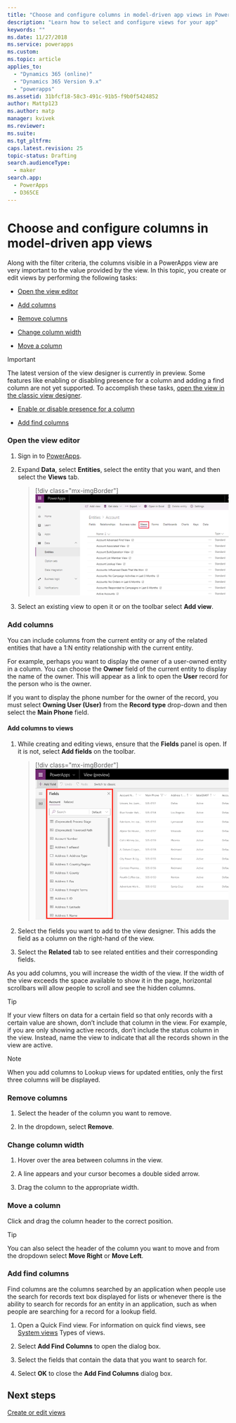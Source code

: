 ```yaml
---
title: "Choose and configure columns in model-driven app views in PowerApps | MicrosoftDocs"
description: "Learn how to select and configure views for your app"
keywords: ""
ms.date: 11/27/2018
ms.service: powerapps
ms.custom: 
ms.topic: article
applies_to: 
  - "Dynamics 365 (online)"
  - "Dynamics 365 Version 9.x"
  - "powerapps"
ms.assetid: 31bfcf18-58c3-491c-91b5-f9b0f5424852
author: Mattp123
ms.author: matp
manager: kvivek
ms.reviewer: 
ms.suite: 
ms.tgt_pltfrm: 
caps.latest.revision: 25
topic-status: Drafting
search.audienceType: 
  - maker
search.app: 
  - PowerApps
  - D365CE
---
```


# Choose and configure columns in model-driven app views

<a name="BKMK_ChooseAndConfigureColumns"></a>   

 Along with the filter criteria, the columns visible in a PowerApps view are very important to the value provided by the view. In this topic, you create or edit views by performing the following tasks:  

-   [Open the view editor](choose-and-configure-columns.md#open-the-view-editor)  
   
-   [Add columns](choose-and-configure-columns.md#BKMK_AddColumns)  
  
-   [Remove columns](choose-and-configure-columns.md#BKMK_RemoveColumns)  
  
-   [Change column width](choose-and-configure-columns.md#BKMK_ChangeColumnWidth)  
  
-   [Move a column](choose-and-configure-columns.md#BKMK_MoveAColumns)  
    
  > [!IMPORTANT]
  > The latest version of the view designer is currently in preview. Some features like enabling or disabling presence for a column and adding a find column are not yet supported. To accomplish these tasks, [open the view in the classic view designer](/dynamics365/customer-engagement/customize/create-and-edit-views#open-the-classic-view-designer).
  >  -   [Enable or disable presence for a column](/dynamics365/customer-engagement/customize/choose-and-configure-columns#BKMK_EnableOrDisablePresence)  
  >
  >  -   [Add find columns](choose-and-configure-columns.md#BKMK_AddFindColumns) 



### Open the view editor

1.  Sign in to [PowerApps](https://web.powerapps.com/?utm_source=padocs&utm_medium=linkinadoc&utm_campaign=referralsfromdoc).  

2.  Expand **Data**, select **Entities**, select the entity that you want, and then select the **Views** tab. 

    > [!div class="mx-imgBorder"] 
    > ![Views](media/available-views.png)

3. Select an existing view to open it or on the toolbar select **Add view**. 

<a name="BKMK_AddColumns"></a>   
### Add columns  
 You can include columns from the current entity or any of the related entities that have a 1:N entity relationship with the current entity.  
  
 For example, perhaps you want to display the owner of a user-owned entity in a column. You can choose the **Owner** field of the current entity to display the name of the owner. This will appear as a link to open the **User** record for the person who is the owner.  
  
 If you want to display the phone number for the owner of the record, you must select **Owning User (User)** from the **Record type** drop-down and then select the **Main Phone** field.  
  
#### Add columns to views  
  
1.  While creating and editing views, ensure that the **Fields** panel is open. If it is not, select **Add fields** on the toolbar. 

    > [!div class="mx-imgBorder"] 
    > ![View editor add columns](media/fields-drawer-view-designer.png)

2.  Select the fields you want to add to the view designer. This adds the field as a column on the right-hand of the view.

3.  Select the **Related** tab to see related entities and their corresponding fields.
  
 As you add columns, you will increase the width of the view. If the width of the view exceeds the space available to show it in the page, horizontal scrollbars will allow people to scroll and see the hidden columns.  
  
> [!TIP]
>  If your view filters on data for a certain field so that only records with a certain value are shown, don’t include that column in the view. For example, if you are only showing active records, don’t include the status column in the view. Instead, name the view to indicate that all the records shown in the view are active.  
  
> [!NOTE]
>  When you add columns to Lookup views for updated entities, only the first three columns will be displayed.  
  
<a name="BKMK_RemoveColumns"></a>   
### Remove columns  
  
1.  Select the header of the column you want to remove.  
  
2.  In the dropdown, select **Remove**.  
  
<a name="BKMK_ChangeColumnWidth"></a>   
### Change column width  
  
1.  Hover over the area between columns in the view.  
  
2.  A line appears and your cursor becomes a double sided arrow.  
  
3.  Drag the column to the appropriate width.  
  
<a name="BKMK_MoveAColumns"></a>   
### Move a column  
  
Click and drag the column header to the correct position.
  
> [!TIP]
>   You can also select the header of the column you want to move and from the dropdown select **Move Right** or **Move Left**.  

<a name="BKMK_AddFindColumns"></a>  
### Add find columns

Find columns are the columns searched by an application when people use the search for records text box displayed for lists or whenever there is the ability to search for records for an entity in an application, such as when people are searching for a record for a lookup field.

1. Open a Quick Find view. For information on quick find views, see [System views](create-edit-views.md#system-views) Types of views.

2. Select **Add Find Columns** to open the dialog box.

3. Select the fields that contain the data that you want to search for.

4. Select **OK** to close the **Add Find Columns** dialog box.
  
## Next steps
[Create or edit views](create-edit-views.md)
